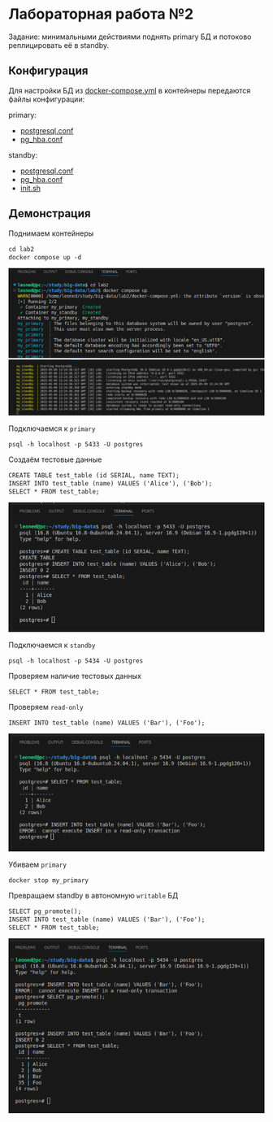 # Лабораторная работа №2
Задание: минимальными действиями поднять primary БД и потоково реплицировать её в standby.

## Конфигурация

Для настройки БД из [docker-compose.yml](./docker-compose.yml) в контейнеры передаются файлы конфигурации:

primary:
* [postgresql.conf](./primary/postgresql.conf)
* [pg_hba.conf](./primary/pg_hba.conf)

standby:
* [postgresql.conf](./standby/postgresql.conf)
* [pg_hba.conf](./standby/pg_hba.conf)
* [init.sh](./standby/init.sh)


## Демонстрация

Поднимаем контейнеры
```shell
cd lab2
docker compose up -d
```
![](img/image.png)
![](img/image2.png)

Подключаемся к `primary`
```shell
psql -h localhost -p 5433 -U postgres
```

Создаём тестовые данные
```psql
CREATE TABLE test_table (id SERIAL, name TEXT);
INSERT INTO test_table (name) VALUES ('Alice'), ('Bob');
SELECT * FROM test_table;
```
![](img/image3.png)

Подключаемся к `standby`
```shell
psql -h localhost -p 5434 -U postgres
```

Проверяем наличие тестовых данных
```psql
SELECT * FROM test_table;
```

Проверяем `read-only`
```psql
INSERT INTO test_table (name) VALUES ('Bar'), ('Foo');
```
![](img/image4.png)

Убиваем `primary`
```
docker stop my_primary
```

Превращаем standby в автономную `writable` БД
```psql
SELECT pg_promote();
INSERT INTO test_table (name) VALUES ('Bar'), ('Foo');
SELECT * FROM test_table;
```
![](img/image5.png)